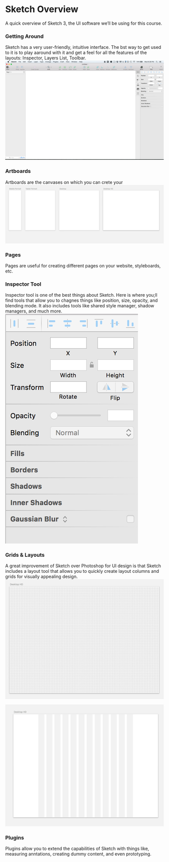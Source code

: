 # Sketch Overview
A quick overview of Sketch 3, the UI software we’ll be using for this course.

### Getting Around
Sketch has a very user-friendly, intuitive interface. The bst way to get used to it is to play aaround with it and get a feel for all the features of the layouts: Inspector, Layers List, Toolbar.
![](2-1-Sketch-overview.png)

### Artboards
Artboards are the canvases on which you can crete your 
![](2-1-Artboards.png)

### Pages
Pages are useful for creating different pages on your website, styleboards, etc. 
![]()

### Inspector Tool
Inspector tool is one of the best things about Sketch. Here is where you;ll find tools that allow you to chagnes things like position, size, opacity, and blending mode. It also includes tools like shared style manager, shadow managers, and much more.
![](2-1-Inspector.png)

### Grids & Layouts
A great improvement of Sketch over Photoshop for UI design is that Sketch includes a layout tool that allows you to quickly create layout columns and grids for visually appealing design.
![Grids](2-1-Grid.png)

![](2-1-Layout.png)

### Plugins
Plugins allow you to extend the capabilities of Sketch with things like, measuring anntations, creating dummy content, and even prototyping. 

